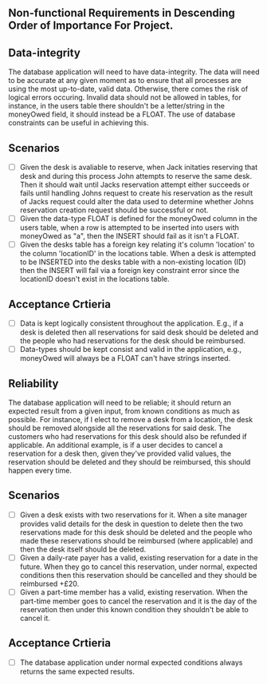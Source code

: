 ## Non-functional Requirements in Descending Order of Importance For Project.

## Data-integrity
The database application will need to have data-integrity. The data will need
to be accurate at any given moment as to ensure that all processes are using the
most up-to-date, valid data. Otherwise, there comes the risk of logical errors
occuring. Invalid data should not be allowed in tables, for instance, in the users table there shouldn't be a letter/string in the moneyOwed field, it should instead be a FLOAT. The use of database constraints can be useful in achieving this.

## Scenarios
- [ ] Given the desk is avaliable to reserve, when Jack initaties reserving that desk and  during this process John attempts to reserve the same desk. Then it should wait until Jacks reservation attempt either succeeds or fails until handling Johns request to create his reservation as the result of Jacks request could alter the data used to determine whether Johns reservation creation request should be successful or not.
- [ ] Given the data-type FLOAT is defined for the moneyOwed column in the users table, when a row is attempted to be inserted into users with moneyOwed as "a", then the INSERT should fail as it isn't a FLOAT.
- [ ] Given the desks table has a foreign key relating it's column 'location' to the column 'locationID' in the locations table. When a desk is attempted to be INSERTED into the desks table with a non-existing location (ID) then the INSERT will fail via a foreign key constraint error since the locationID doesn't exist in the locations table.

## Acceptance Crtieria
- [ ] Data is kept logically consistent throughout the application. E.g., if a desk is deleted then all reservations for said desk should be deleted and the people who had reservations for the desk should be reimbursed.
- [ ] Data-types should be kept consist and valid in the application, e.g., moneyOwed will always be a FLOAT can't have strings inserted.

## Reliability
The database application will need to be reliable; it should return an expected result from a given input, from known conditions as much as possible. For instance, if I elect to remove a desk from a location, the desk should be removed alongside all the reservations for said desk. The customers who had reservations for this desk should also be refunded if applicable. An additional example, is if a user decides to cancel a reservation for a desk then, given they've provided valid values, the reservation should be deleted and they should be reimbursed, this should happen every time.

## Scenarios
- [ ] Given a desk exists with two reservations for it. When a site manager provides valid details for the desk in question to delete then the two reservations made for this desk should be deleted and the people who made these reservations should be reimbursed (where applicable) and then the desk itself should be deleted.
- [ ] Given a daily-rate payer has a valid, existing reservation for a date in the future. When they go to cancel this reservation, under normal, expected conditions then this reservation should be cancelled and they should be reimbursed +£20.
- [ ] Given a part-time member has a valid, existing reservation. When the part-time member goes to cancel the reservation and it is the day of the reservation then under this known condition they shouldn't be able to cancel it.

## Acceptance Crtieria
- [ ] The database application under normal expected conditions always returns the same expected results.
